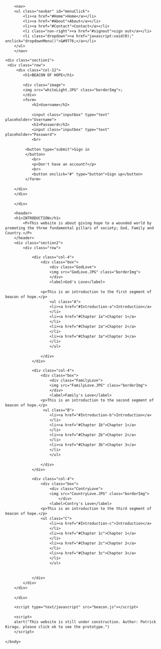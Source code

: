 <!Doctype html>
<html>
<header>
    <title>BEACON OF HOPE</title>
    <link rel="stylesheet" href="beacon.css">
    
</header> 
    <body>
        
        
<!--        Navigation bar-->
        
        <nav>
        <ul class="navbar" id="menuClick">
            <li><a href="#Home">Home</a></li> 
            <li><a href="#About">About</a></li>
            <li><a href="#Contact">Contact</a></li> 
            <li class="nav-right"><a href="#signout">sign out</a></li>
            <li class="dropdown"><a href="javascript:void(0);" onclick="dropdownMenu()">&#9776;</a></li>
        </ul>
        </nav>
        
<!--        section-1-->
        
    <div class="section1">
     <div class="row"> 
         <div class="col-12">
            <h1>BEACON OF HOPE</h1>  
    
            <div class="image">
            <img src="whiteLight.JPG" class="borderImg">;
            </div>          
            <form>
                <h2>Username</h2>
                
                <input class="inputbox" type="text" placeholder="Username">
                <h2>Password</h2>
                <input class="inputbox" type="text" placeholder="Password">
                <br>
             
             <button type="submit">Sign in
             </button>
                <br>
                <p>Don't have an account?</p>
                <br>
                <button onclick="#" type="button">Sign up</button>
             </form>
        
        </div>
        </div>
        
        </div>
<!--        section-2-->
        <header>
        <h1>INTRODUCTION</h1>
            <P>This website is about giving hope to a wounded world by promoting the three fundamental pillars of society; God, Family and Country.</P>
        </header>
        <div class="section2">
            <div class="row">
<!--                col 1-->
                <div class="col-4">
                    <div class="box">
                        <div class="GodLove">
                        <img src="GodLove.JPG" class="borderImg">
                        </div>
                        <label>God's Love</label>
                        
                    <p>This is an introduction to the first segment of beacon of hope.</p>
                        <ul class="A">
                        <li><a href="#Introduction-a">Introduction</a>
                        </li>
                        <li><a href="#Chapter 1a">Chapter 1</a>
                        </li>
                        <li><a href="#Chapter 2a">Chapter 2</a>
                        </li>
                        <li><a href="#Chapter 3a">Chapter 3</a>
                        </li>
                        </ul>
                        
                    </div>
                </div>
<!--                col 2-->
                <div class="col-4">
                    <div class="box">
                        <div class="FamilyLove">
                        <img src="FamilyLove.JPG" class="borderImg">
                        </div>
                        <label>Family's Love</label>   
                    <p>This is an introduction to the second segment of beacon of hope.</p>
                     <ul class="B">
                        <li><a href="#Introduction-b">Introduction</a>
                        </li>
                        <li><a href="#Chapter 1b">Chapter 1</a>
                        </li>
                        <li><a href="#Chapter 2b">Chapter 2</a>
                        </li>
                        <li><a href="#Chapter 3b">Chapter 3</a>
                        </li>
                        </ul>
                           
                    </div>
                </div>
<!--                col 3-->
                <div class="col-4">
                    <div class="box">
                        <div class="ContryLove">
                        <img src="CountryLove.JPG" class="borderImg">
                            </div>
                        <label>Contry's Love</label>
                    <p>This is an introduction to the third segment of beacon of hope.</p>
                    <ul class="C">
                        <li><a href="#Introduction-c">Introduction</a>
                        </li>
                        <li><a href="#Chapter 1c">Chapter 1</a>
                        </li>
                        <li><a href="#Chapter 2c">Chapter 2</a>
                        </li>
                        <li><a href="#Chapter 3c">Chapter 3</a>
                        </li>
                        </ul>
                            
                    
                </div>
            </div>
        </div>
            
        </div>
<!--        Java script-->
        <script type="text/javascript" src="beacon.js"></script>
        
        <script>
        alert("This website is still under construction. Author: Patrick Kiragu. please click ok to see the prototype.")
        </script>
        
    </body>

</html>
<!--&#9776-->
